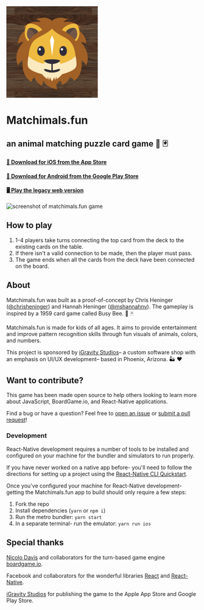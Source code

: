 <img src="./assets/app-icons/Icon-App-1024x1024.png" alt="Matchimals logo" width="240" />

# Matchimals.fun

## an animal matching puzzle card game 🦁 🃏

#### [🍎 Download for iOS from the App Store](https://itunes.apple.com/app/id1348821168)

#### [🤖 Download for Android from the Google Play Store](https://play.google.com/store/apps/details?id=com.matchimals)

#### [🖥 Play the legacy web version](https://www.matchimals.fun/)

<img src="./public/screenshots/Simulator Screen Shot - iPad Pro (12.9-inch) (3rd generation) - 6.png" alt="screenshot of matchimals.fun game" />

## How to play

1.  1-4 players take turns connecting the top card from the deck to the existing cards on the table.
1.  If there isn't a valid connection to be made, then the player must pass.
1.  The game ends when all the cards from the deck have been connected on the board.

## About

Matchimals.fun was built as a proof-of-concept by Chris Heninger ([@chrisheninger](https://github.com/chrisheninger)) and Hannah Heninger ([@mshannahnv](https://github.com/mshannahnv)). The gameplay is inspired by a 1959 card game called Busy Bee. 🐝 🃏

Matchimals.fun is made for kids of all ages. It aims to provide entertainment and improve pattern recognition skills through fun visuals of animals, colors, and numbers.

This project is sponsored by [iGravity Studios](https://igravitystudios.com)– a custom software shop with an emphasis on UI/UX development– based in Phoenix, Arizona. 🏜 ❤️

## Want to contribute?

This game has been made open source to help others looking to learn more about JavaScript, BoardGame.io, and React-Native applications.

Find a bug or have a question? Feel free to [open an issue](https://github.com/igravitystudios/matchimals.fun/issues) or [submit a pull request](https://github.com/igravitystudios/matchimals.fun/pulls)!

### Development

React-Native development requires a number of tools to be installed and configured on your machine for the bundler and simulators to run properly.

If you have never worked on a native app before- you'll need to follow the directions for setting up a project using the [React-Native CLI Quickstart](https://facebook.github.io/react-native/docs/getting-started.html#installing-dependencies).

Once you've configured your machine for React-Native development- getting the Matchimals.fun app to build should only require a few steps:

1.  Fork the repo
1.  Install dependencies (`yarn` or `npm i`)
1.  Run the metro bundler: `yarn start`
1.  In a separate terminal- run the emulator: `yarn run ios`

## Special thanks

[Nicolo Davis](https://github.com/nicolodavis) and collaborators for the turn-based game engine [boardgame.io](https://github.com/nicolodavis/boardgame.io).

Facebook and collaborators for the wonderful libraries [React](https://reactjs.org/) and [React-Native](https://facebook.github.io/react-native/).

[iGravity Studios](https://igravitystudios.com/) for publishing the game to the Apple App Store and Google Play Store.
